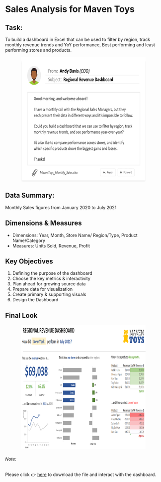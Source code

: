 # Sales Analysis for Maven Toys

## Task:
To build a dashboard in Excel that can be used to filter by region, track monthly revenue trends and YoY performance, Best performing and least performing stores and products. 

<p align=center>
  <img src="https://github.com/aishwarya-1999/Excel/blob/main/Maven%20Toys/Email.png" width="400" height="400">
</p>

## Data Summary:
Monthly Sales figures from January 2020 to July 2021


## Dimensions & Measures
* Dimensions: Year, Month, Store Name/ Region/Type, Product Name/Category
* Measures: Units Sold, Revenue, Profit


## Key Objectives

1. Defining the purpose of the dashboard
2. Choose the key metrics & interactivity
3. Plan ahead for growing source data
4. Prepare data for visualization
5. Create primary & supporting visuals
6. Design the Dashboard

## Final Look

<p align=center>
  <img src="https://github.com/aishwarya-1999/Excel/blob/main/Maven%20Toys/Dashboard.png" width="400" height="400">
</p>

###### Note:
Please click :point_right: [here](https://github.com/aishwarya-1999/Excel/blob/main/Maven%20Toys/MavenToys_Monthly_Sales.xlsx) to download the file and interact with the dashboard.
